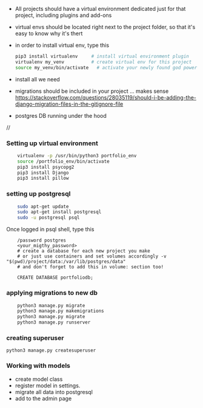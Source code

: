 + All projects should have a virtual environment dedicated just for that project, including plugins and add-ons
+ virtual envs should be located right next to the project folder, so that it's easy to know why it's thert
+ in order to install virtual env, type this
    ```bash
    pip3 install virtualenv     # install virtual environment plugin
    virtualenv my_venv          # create virtual env for this project
    source my_venv/bin/activate   # activate your newly found god powers!
    ```
+ install all we need

+ migrations should be included in your project ... makes sense
    https://stackoverflow.com/questions/28035119/should-i-be-adding-the-django-migration-files-in-the-gitignore-file

+ postgres DB running under the hood

//
### Setting up virtual environment
```bash
    virtualenv -p /usr/bin/python3 portfolio_env
    source /portfolio_env/bin/activate
    pip3 install psycopg2
    pip3 install Django
    pip3 install pillow
```

### setting up postgresql
```bash
    sudo apt-get update
    sudo apt-get install postgresql
    sudo -u postgresql psql
```
Once logged in psql shell, type this
```psql
    /password postgres
    <your_migthy_password>
    # create a database for each new project you make
    # or just use containers and set volumes accordingly -v "$(pwd)/project/data:/var/lib/postgres/data"
    # and don't forget to add this in volume: section too!

    CREATE DATABASE portfoliodb;
```

### applying migrations to new db
```bash
    python3 manage.py migrate
    python3 manage.py makemigrations
    python3 manage.py migrate
    python3 manage.py runserver
```

### creating superuser
`python3 manage.py createsuperuser`

### Working with models
+ create model class
+ register model in settings.
+ migrate all data into postgresql
+ add to the admin page